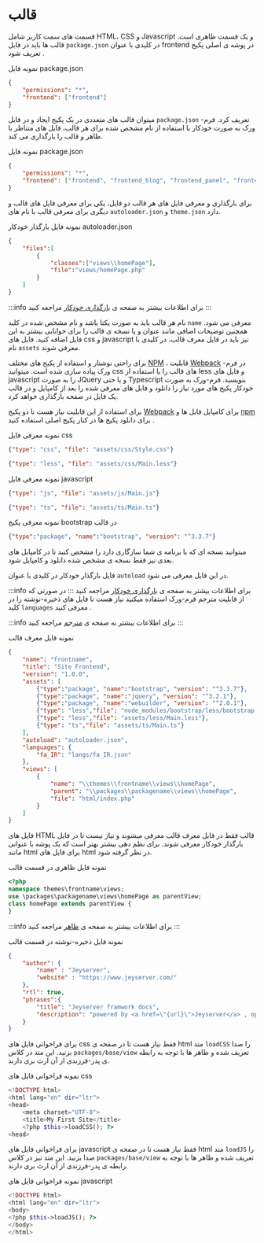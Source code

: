 # قالب
قسمت های سمت کاربر شامل HTML، CSS و Javascript  و یک قسمت ظاهری است. قالب ها باید در فایل `package.json` در کلیدی با عنوان frontend در  پوشه ی اصلی پکیج تعریف شود .

نمونه فایل package.json
```json
{
    "permissions": "*",
    "frontend": ["frontend"]
}
```
میتوان قالب های متعددی در یک پکیج ایجاد و در فایل `package.json` تعریف کرد. فرم-ورک به صورت خودکار با استفاده از نام مشخص شده برای هر قالب، فایل های متناظر با ظاهر و قالب را بارگذاری می کند.

نمونه فایل package.json
```json
{
    "permissions": "*",
    "frontend": ["frontend", "frontend_blog", "frontend_panel", "frontend_news"],
}
```

برای بارگذاری و معرفی فایل های هر قالب دو فایل، یکی برای معرفی فایل های قالب  و دیگری برای معرفی قالب با نام های `autoloader.json` و `theme.json` دارد.
 
 نمونه فایل بارگذار خودکار autoloader.json
```json
{
    "files":[
        {
            "classes":["views\\homePage"],
            "file":"views/homePage.php"
        }
    ]
}
```
:::info
برای اطلاعات بیشتر به صفحه ی [بارگذاری خودکار](autoloader.md) مراجعه کنید
:::

نام هر قالب باید به صورت یکتا باشد و نام مشخص شده در کلید `name` معرفی می شود. همچنین توضیحات اضافی مانند عنوان و یا نسخه ی قالب را برای خوانایی بیشتر به این فایل اضافه کنید.
فایل های css و javascript نیز باید در فایل معرف قالب، در کلیدی با نام `assets` معرفی شوند.

برای راحتی نوشتار و استفاده از پکیج های مختلف [NPM](https://npmjs.org) ،  قابلیت [Webpack](http://webpack.js.org/) در فرم-ورک پیاده سازی شده است. میتوانید css های قالب را با استفاده از less و فایل های javascript را به صورت JQuery و یا حتی Typescript بنویسید. فرم-ورک به صورت خودکار پکیج های مورد نیاز را دانلود و فایل های معرفی شده را بعد از  کامپایل و در قالب یک فایل در صفحه بارگذاری خواهد کرد.

برای استفاده از این قابلیت نیاز هست تا دو پکیج [Webpack](https://github.com/yeganemehr/webpack) برای کامپایل فایل ها  و [npm](https://github.com/yeganemehr/npm) برای دانلود پکیج ها در کنار پکیج اصلی استفاده کنید .


نمونه معرفی فایل css

```json
{"type": "css", "file": "assets/css/Style.css"}

{"type": "less", "file": "assets/css/Main.less"}
```

نمونه معرفی فایل javascript

```json
{"type": "js", "file": "assets/js/Main.js"}

{"type": "ts", "file": "assets/ts/Main.ts"}
```

نمونه معرفی پکیج bootstrap در قالب

```json
{"type":"package", "name":"bootstrap", "version": "^3.3.7"}
```

میتوانید نسخه ای که با برنامه ی شما سازگاری دارد را مشخص کنید تا در کامپایل های بعدی نیز فقط نسخه ی مشخص شده دانلود و کامپایل شود.

فایل بارگذار خودکار در کلیدی با عنوان `autoload` در این فایل معرفی می شود.

:::info
برای اطلاعات بیشتر به صفحه ی [بارگذاری خودکار](autoloader) مراجعه کنید
:::
در صورتی که از قابلیت مترجم فرم-ورک استفاده میکنید نیاز هست تا فایل های ذخیره-نوشته را در کلید `languages` معرفی کنید .

:::info
برای اطلاعات بیشتر به صفحه ی [مترجم](translator.md) مراجعه کنید
:::


نمونه فایل معرف قالب
```json
{
    "name": "frontname",
    "title": "Site Frontend",
    "version": "1.0.0",
    "assets": [
        {"type":"package", "name":"bootstrap", "version": "^3.3.7"},
        {"type":"package", "name":"jquery", "version": "^3.2.1"},
        {"type":"package", "name":"webuilder", "version": "^2.0.1"},
        {"type": "less","file": "node_modules/bootstrap/less/bootstrap.less"},
        {"type": "less","file": "assets/less/Main.less"},
        {"type": "ts","file": "assets/ts/Main.ts"}
    ],
    "autoload": "autoloader.json",
    "languages": {
        "fa_IR": "langs/fa_IR.json"
    },
    "views": [
        {
            "name": "\\themes\\frontname\\views\\homePage",
            "parent": "\\packages\\packagename\\views\\homePage",
            "file": "html/index.php"
        }
    ]
}
```
فایل های HTML قالب فقط در فایل معرف قالب معرفی میشوند و نیاز نیست تا در فایل بارگذار خودکار معرفی شوند. برای نظم دهی بیشتر بهتر است که یک پوشه با عنوانی مانند html برای فایل های html در نظر گرفته شود.

نمونه فایل ظاهری در قسمت قالب
```php
<?php
namespace themes\frontname\views;
use \packages\packagename\views\homePage as parentView;
class homePage extends parentView {
}
```
:::info
برای اطلاعات بیشتر به صفحه ی [ظاهر](view.md) مراجعه کنید
:::

نمونه فایل ذخیره-نوشته در قسمت قالب
```json
{
    "author": {
        "name" : "Jeyserver",
        "website" : "https://www.jeyserver.com/"
    },
    "rtl": true,
    "phrases":{
        "title": "Jeyserver framwork docs",
        "description": "powered by <a href=\"{url}\">Jeyserver</a> , open license framwork"
    }
}
```

برای فراخوانی فایل های css فقط نیاز هست تا در صفحه ی html متد `loadCSS` را صدا بزنید. این متد در کلاس `packages/base/view` تعریف شده و ظاهر ها با توجه به رابطه ی پدر-فرزندی از آن ارث بری دارند.

نمونه فراخوانی فایل های css
```php
<!DOCTYPE html>
<html lang="en" dir="ltr">
<head>
    <meta charset="UTF-8">
    <title>My First Site</title>
    <?php $this->loadCSS(); ?>
<head>
```
 برای فراخوانی فایل های javascript فقط نیاز هست تا در صفحه ی html متد `loadJS` را صدا بزنید. این متد نیز در کلاس `packages/base/view` تعریف شده و ظاهر ها با توجه به رابطه ی پدر-فرزندی از آن ارث بری دارند.

 نمونه فراخوانی فایل های javascript
```php
<!DOCTYPE html>
<html lang="en" dir="ltr">
<body>
<?php $this->loadJS(); ?>
</body>
</html>
```


